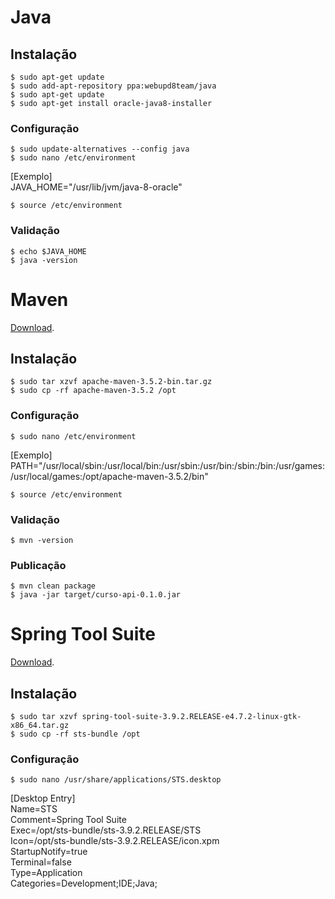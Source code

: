 # Java

## Instalação
```shell
$ sudo apt-get update
$ sudo add-apt-repository ppa:webupd8team/java
$ sudo apt-get update
$ sudo apt-get install oracle-java8-installer
```

### Configuração
```shell
$ sudo update-alternatives --config java
$ sudo nano /etc/environment
```
[Exemplo]<br/>
JAVA_HOME="/usr/lib/jvm/java-8-oracle"
```shell
$ source /etc/environment
```

### Validação
```shell
$ echo $JAVA_HOME
$ java -version
```


# Maven
[Download](https://maven.apache.org/download.cgi).

## Instalação
```shell
$ sudo tar xzvf apache-maven-3.5.2-bin.tar.gz
$ sudo cp -rf apache-maven-3.5.2 /opt
```

### Configuração
```shell
$ sudo nano /etc/environment
```
[Exemplo]<br/>
PATH="/usr/local/sbin:/usr/local/bin:/usr/sbin:/usr/bin:/sbin:/bin:/usr/games:/usr/local/games:/opt/apache-maven-3.5.2/bin"
```shell
$ source /etc/environment
```

### Validação
```shell
$ mvn -version
```

### Publicação
```shell
$ mvn clean package
$ java -jar target/curso-api-0.1.0.jar
```


# Spring Tool Suite
[Download](https://spring.io/tools/sts/all).

## Instalação
```shell
$ sudo tar xzvf spring-tool-suite-3.9.2.RELEASE-e4.7.2-linux-gtk-x86_64.tar.gz
$ sudo cp -rf sts-bundle /opt
```

### Configuração
```shell
$ sudo nano /usr/share/applications/STS.desktop
```
[Desktop Entry]<br/>
Name=STS<br/>
Comment=Spring Tool Suite<br/>
Exec=/opt/sts-bundle/sts-3.9.2.RELEASE/STS<br/>
Icon=/opt/sts-bundle/sts-3.9.2.RELEASE/icon.xpm<br/>
StartupNotify=true<br/>
Terminal=false<br/>
Type=Application<br/>
Categories=Development;IDE;Java;<br/>
